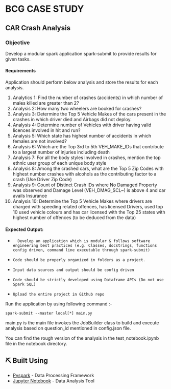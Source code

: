 
# BCG CASE STUDY
## CAR Crash Analysis

### Objective
Develop a modular spark application spark-submit to provide results for given tasks.

#### Requirements
Application should perform below analysis and store the results for each analysis.
1. Analytics 1: Find the number of crashes (accidents) in which number of males killed are greater than 2? 
2.	Analysis 2: How many two wheelers are booked for crashes? 
3.	Analysis 3: Determine the Top 5 Vehicle Makes of the cars present in the crashes in which driver died and Airbags did not deploy.
4.	Analysis 4: Determine number of Vehicles with driver having valid licences involved in hit and run? 
5.	Analysis 5: Which state has highest number of accidents in which females are not involved? 
6.	Analysis 6: Which are the Top 3rd to 5th VEH_MAKE_IDs that contribute to a largest number of injuries including death
7.	Analysis 7: For all the body styles involved in crashes, mention the top ethnic user group of each unique body style  
8.	Analysis 8: Among the crashed cars, what are the Top 5 Zip Codes with highest number crashes with alcohols as the contributing factor to a crash (Use Driver Zip Code)
9.	Analysis 9: Count of Distinct Crash IDs where No Damaged Property was observed and Damage Level (VEH_DMAG_SCL~) is above 4 and car avails Insurance
10.	Analysis 10: Determine the Top 5 Vehicle Makes where drivers are charged with speeding related offences, has licensed Drivers, used top 10 used vehicle colours and has car licensed with the Top 25 states with highest number of offences (to be deduced from the data)

#### Expected Output:
*       Develop an application which is modular & follows software engineering best practices (e.g. Classes, docstrings, functions config driven, command line executable through spark-submit)
*     Code should be properly organized in folders as a project.
*     Input data sources and output should be config driven
*     Code should be strictly developed using Dataframe APIs (Do not use Spark SQL)
*     Upload the entire project in Github repo


Run the application by using following command :-
```
spark-submit --master local[*] main.py
```
main.py is the main file invokes the JobBuilder class to build and execute analysis based on question_id mentioned in config.json file.

You can find the rough version of the analysis in the test_notebook.ipynb file in the notebook directory.

## ⛏️ Built Using <a name = "built_using"></a>

- [Pyspark](https://spark.apache.org/docs/latest/api/python/) - Data Processing Framework
- [Jupyter Notebook](https://jupyter.org/) - Data Analysis Tool

